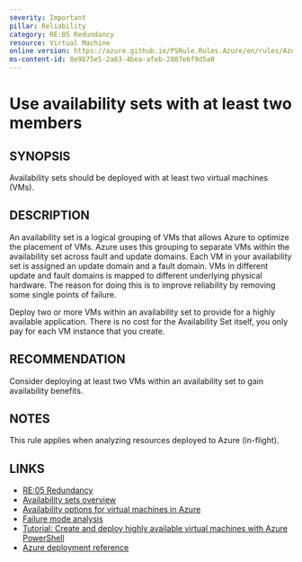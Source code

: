 ```yaml
---
severity: Important
pillar: Reliability
category: RE:05 Redundancy
resource: Virtual Machine
online version: https://azure.github.io/PSRule.Rules.Azure/en/rules/Azure.VM.ASMinMembers/
ms-content-id: 0e9b75e5-2a63-4bea-afeb-2807e6f9d5a0
---
```


# Use availability sets with at least two members

## SYNOPSIS

Availability sets should be deployed with at least two virtual machines (VMs).

## DESCRIPTION

An availability set is a logical grouping of VMs that allows Azure to optimize the placement of VMs.
Azure uses this grouping to separate VMs within the availability set across fault and update domains.
Each VM in your availability set is assigned an update domain and a fault domain.
VMs in different update and fault domains is mapped to different underlying physical hardware.
The reason for doing this is to improve reliability by removing some single points of failure.

Deploy two or more VMs within an availability set to provide for a highly available application.
There is no cost for the Availability Set itself, you only pay for each VM instance that you create.

## RECOMMENDATION

Consider deploying at least two VMs within an availability set to gain availability benefits.

## NOTES

This rule applies when analyzing resources deployed to Azure (in-flight).

## LINKS

- [RE:05 Redundancy](https://learn.microsoft.com/azure/well-architected/reliability/redundancy)
- [Availability sets overview](https://learn.microsoft.com/azure/virtual-machines/availability-set-overview)
- [Availability options for virtual machines in Azure](https://learn.microsoft.com/azure/virtual-machines/availability)
- [Failure mode analysis](https://learn.microsoft.com/azure/architecture/resiliency/failure-mode-analysis#virtual-machine)
- [Tutorial: Create and deploy highly available virtual machines with Azure PowerShell](https://learn.microsoft.com/azure/virtual-machines/windows/tutorial-availability-sets)
- [Azure deployment reference](https://learn.microsoft.com/azure/templates/microsoft.compute/availabilitysets)
